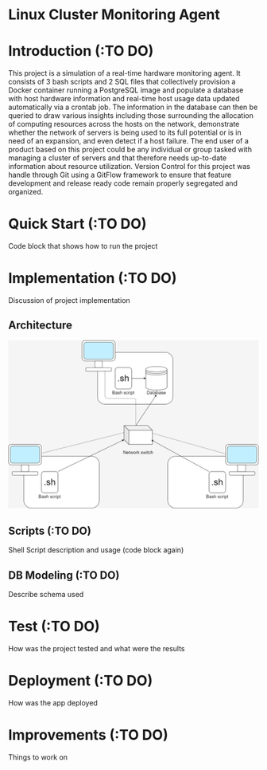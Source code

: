 # Linux Cluster Monitoring Agent 
# Introduction (:TO DO)
This project is a simulation of a real-time hardware monitoring agent. 
It consists of 3 bash scripts and 2 SQL files that collectively provision a Docker container running a 
PostgreSQL image and populate a database with host hardware information and real-time host usage data updated automatically via a crontab job.
The information in the database can then be queried to draw various insights including those surrounding the allocation of computing resources across
the hosts on the network, demonstrate whether the network of servers is being used to its full potential or is in need of an expansion, and even detect if
a host failure. The end user of a product based on this project could be any individual or group tasked with managing a cluster of servers and that therefore needs 
up-to-date information about resource utilization. Version Control for this project was handle through Git using a GitFlow framework to ensure that feature development and
release ready code remain properly segregated and organized.
# Quick Start (:TO DO)
Code block that shows how to run the project
# Implementation (:TO DO)
Discussion of project implementation
## Architecture
![image](./assets/linux_proj_arch.png)
## Scripts (:TO DO)
Shell Script description and usage (code block again)
## DB Modeling (:TO DO)
Describe schema used
# Test (:TO DO)
How was the project tested and what were the results
# Deployment (:TO DO)
How was the app deployed 
# Improvements (:TO DO)
Things to work on 